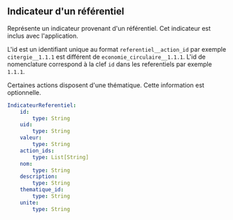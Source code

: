## Indicateur d'un référentiel

Représente un indicateur provenant d'un référentiel. Cet indicateur est inclus avec l'application.

L'id est un identifiant unique au format `referentiel__action_id` par exemple `citergie__1.1.1` est différent
de `economie_circulaire__1.1.1`.
L'id de nomenclature correspond à la clef `id` dans les referentiels par exemple `1.1.1`.

Certaines actions disposent d'une thématique. Cette information est optionnelle.
```yaml
IndicateurReferentiel:
    id:
        type: String
    uid:
        type: String
    valeur:
        type: String
    action_ids:
        type: List[String]
    nom:
        type: String
    description:
        type: String
    thematique_id:
        type: String
    unite:
        type: String
```
